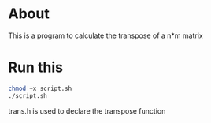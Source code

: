 # About
This is a program to calculate the transpose of a n\*m matrix   

# Run this
```bash
chmod +x script.sh   
./script.sh
```
trans.h is used to declare the transpose function